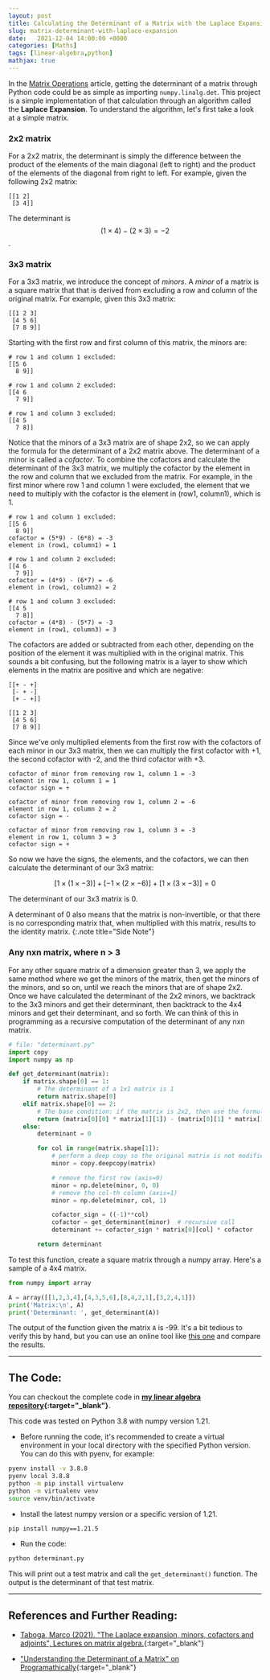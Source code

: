 ```yaml
---
layout: post
title: Calculating the Determinant of a Matrix with the Laplace Expansion
slug: matrix-determinant-with-laplace-expansion
date:   2021-12-04 14:00:00 +0000
categories: [Maths]
tags: [linear-algebra,python]
mathjax: true
---
```


In the [Matrix Operations](/stack-half-full/maths/matrix-operations) article, getting the determinant of a matrix through Python code could be as simple as importing `numpy.linalg.det`. This project is a simple implementation of that calculation through an algorithm called the **Laplace Expansion**. To understand the algorithm, let's first take a look at a simple matrix.

### 2x2 matrix
For a 2x2 matrix, the determinant is simply the difference between the product of the elements of the main diagonal (left to right) and the product of the elements of the diagonal from right to left. For example, given the following 2x2 matrix:
```
[[1 2]
 [3 4]]
```
The determinant is $$(1\times4) - (2\times3) = -2$$.

### 3x3 matrix
For a 3x3 matrix, we introduce the concept of *minors*. A *minor* of a matrix is a square matrix that that is derived from excluding a row and column of the original matrix. For example, given this 3x3 matrix:
```
[[1 2 3]
 [4 5 6]
 [7 8 9]]
```

Starting with the first row and first column of this matrix, the minors are:
```
# row 1 and column 1 excluded:
[[5 6
  8 9]]

# row 1 and column 2 excluded:
[[4 6
  7 9]]

# row 1 and column 3 excluded:
[[4 5
  7 8]]
```

Notice that the minors of a 3x3 matrix are of shape 2x2, so we can apply the formula for the determinant of a 2x2 matrix above. The determinant of a minor is called a *cofactor*. To combine the cofactors and calculate the determinant of the 3x3 matrix, we multiply the cofactor by the element in the row and column that we excluded from the matrix. For example, in the first minor where row 1 and column 1 were excluded, the element that we need to multiply with the cofactor is the element in (row1, column1), which is 1.

```
# row 1 and column 1 excluded:
[[5 6
  8 9]]
cofactor = (5*9) - (6*8) = -3
element in (row1, column1) = 1

# row 1 and column 2 excluded:
[[4 6
  7 9]]
cofactor = (4*9) - (6*7) = -6
element in (row1, column2) = 2

# row 1 and column 3 excluded:
[[4 5
  7 8]]
cofactor = (4*8) - (5*7) = -3
element in (row1, column3) = 3
```

The cofactors are added or subtracted from each other, depending on the position of the element it was multiplied with in the original matrix. This sounds a bit confusing, but the following matrix is a layer to show which elements in the matrix are positive and which are negative:
```
[[+ - +]
 [- + -]
 [+ - +]]
```

```
[[1 2 3]
 [4 5 6]
 [7 8 9]]
```

Since we've only multiplied elements from the first row with the cofactors of each minor in our 3x3 matrix, then we can multiply the first cofactor with +1, the second cofactor with -2, and the third cofactor with +3.

```
cofactor of minor from removing row 1, column 1 = -3
element in row 1, column 1 = 1
cofactor sign = +

cofactor of minor from removing row 1, column 2 = -6
element in row 1, column 2 = 2
cofactor sign = -

cofactor of minor from removing row 1, column 3 = -3
element in row 1, column 3 = 3
cofactor sign = +
```

So now we have the signs, the elements, and the cofactors, we can then calculate the determinant of our 3x3 matrix:

$$
[1\times(1\times-3)] + [-1\times(2\times-6)] + [1\times(3\times-3)] = 0
$$

The determinant of our 3x3 matrix is 0.

A determinant of 0 also means that the matrix is non-invertible, or that there is no corresponding matrix that, when multiplied with this matrix, results to the identity matrix.
{:.note title="Side Note"}

### Any nxn matrix, where n > 3
For any other square matrix of a dimension greater than 3, we apply the same method where we get the minors of the matrix, then get the minors of the minors, and so on, until we reach the minors that are of shape 2x2. Once we have calculated the determinant of the 2x2 minors, we backtrack to the 3x3 minors and get their determinant, then backtrack to the 4x4 minors and get their determinant, and so forth. We can think of this in programming as a recursive computation of the determinant of any nxn matrix.

```python
# file: "determinant.py"
import copy
import numpy as np

def get_determinant(matrix):
    if matrix.shape[0] == 1:
        # The determinant of a 1x1 matrix is 1
        return matrix.shape[0]
    elif matrix.shape[0] == 2:
        # The base condition: if the matrix is 2x2, then use the formula
        return (matrix[0][0] * matrix[1][1]) - (matrix[0][1] * matrix[1][0])
    else:
        determinant = 0

        for col in range(matrix.shape[1]):
            # perform a deep copy so the original matrix is not modified
            minor = copy.deepcopy(matrix)

            # remove the first row (axis=0)
            minor = np.delete(minor, 0, 0)
            # remove the col-th column (axis=1)
            minor = np.delete(minor, col, 1)

            cofactor_sign = ((-1)**col)
            cofactor = get_determinant(minor)  # recursive call
            determinant += cofactor_sign * matrix[0][col] * cofactor

        return determinant
```

To test this function, create a square matrix through a numpy array. Here's a sample of a 4x4 matrix.

```python
from numpy import array

A = array([[1,2,3,4],[4,3,5,6],[8,4,2,1],[3,2,4,1]])
print('Matrix:\n', A)
print('Determinant: ', get_determinant(A))

```

The output of the function given the matrix `A` is -99. It's a bit tedious to verify this by hand, but you can use an online tool like [this one](https://www.wolframalpha.com/calculators/determinant-calculator) and compare the results.

---

## The Code:
You can checkout the complete code in **[my linear algebra repository](https://github.com/shielamms/maths-for-data-science/tree/main/1_linear-algebra){:target="_blank"}**.

This code was tested on Python 3.8 with numpy version 1.21.

- Before running the code, it's recommended to create a virtual environment in your local directory with the specified Python version. You can do this with pyenv, for example:
```bash
pyenv install -v 3.8.8
pyenv local 3.8.8
python -m pip install virtualenv
python -m virtualenv venv
source venv/bin/activate
```

- Install the latest numpy version or a specific version of 1.21.
```bash
pip install numpy==1.21.5
```
- Run the code:
```bash
python determinant.py
```

This will print out a test matrix and call the `get_determinant()` function. The output is the determinant of that test matrix.

---

## References and Further Reading:
- [Taboga, Marco (2021). "The Laplace expansion, minors, cofactors and adjoints", Lectures on matrix algebra.](https://www.statlect.com/matrix-algebra/Laplace-expansion-minors-cofactors-adjoints){:target="_blank"}

- ["Understanding the Determinant of a Matrix" on Programathically](https://programmathically.com/determinant-of-a-matrix/){:target="_blank"}
